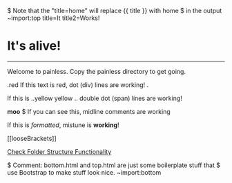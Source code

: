 $ Note that the "title=home" will replace {{ title }} with home
$ in the output
~import:top title=It title2=Works!

# It's alive!

****************

Welcome to painless. Copy the painless directory to get going.

.red
If this text is red, dot (div) lines are working!
.

If this is
..yellow
yellow
..
double dot (span) lines are working!

**moo** $ If you can see this, midline comments are working

If this is _formatted_, mistune is **working**!

[[looseBrackets]]

[Check Folder Structure Functionality](about)

$ Comment: bottom.html and top.html are just some boilerplate stuff that
$ use Bootstrap to make stuff look nice.
~import:bottom
